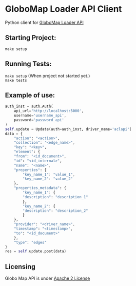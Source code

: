 # GloboMap Loader API Client

Python client for [GloboMap Loader API](https://github.com/globocom/globomap-core-loader/blob/master/doc/api.md)

## Starting Project:

` make setup `

## Running Tests:

` make setup ` (When project not started yet.)<br>
` make tests `

## Example of use:
```python
auth_inst = auth.Auth(
    api_url='http://localhost:5000',
    username='username_api',
    password='password_api'
)
self.update = Update(auth=auth_inst, driver_name='aclapi')
data = {
    "action": "<action>",
    "collection": "<edge_name>",
    "key": "<key>",
    "element": {
    "from": "<id_document>",
    "id": "<id_internal>",
    "name": "<name>",
    "properties": {
        "key_name_1": "value_1",
        "key_name_2": "value_2"
    },
    "properties_metadata": {
        "key_name_1": {
        "description": "description_1"
        },
        "key_name_2": {
        "description": "description_2"
        }
    },
    "provider": "<driver_name>",
    "timestamp": "<timestamp>",
    "to": "<id_document>"
    },
    "type": "edges"
}
res = self.update.post(data)
```

## Licensing

Globo Map API is under [Apache 2 License](./LICENSE)
